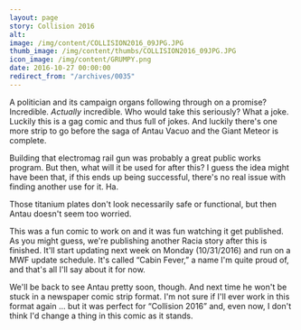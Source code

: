 ```yaml
---
layout: page
story: Collision 2016
alt:
image: /img/content/COLLISION2016_09JPG.JPG
thumb_image: /img/content/thumbs/COLLISION2016_09JPG.JPG
icon_image: /img/content/GRUMPY.png
date: 2016-10-27 00:00:00
redirect_from: "/archives/0035"
---
```



A politician and its campaign organs following through on a promise? Incredible. *Actually* incredible. Who would take this seriously? What a joke. Luckily this is a gag comic and thus full of jokes. And luckily there's one more strip to go before the saga of Antau Vacuo and the Giant Meteor is complete.

Building that electromag rail gun was probably a great public works program. But then, what will it be used for after this? I guess the idea might have been that, if this ends up being successful, there's no real issue with finding another use for it. Ha.

Those titanium plates don't look necessarily safe or functional, but then Antau doesn't seem too worried.

This was a fun comic to work on and it was fun watching it get published. As you might guess, we're publishing another Racia story after this is finished. It'll start updating next week on Monday (10/31/2016) and run on a MWF update schedule. It's called “Cabin Fever,” a name I'm quite proud of, and that's all I'll say about it for now.

We'll be back to see Antau pretty soon, though. And next time he won't be stuck in a newspaper comic strip format. I'm not sure if I'll ever work in this format again … but it was perfect for “Collision 2016” and, even now, I don't think I'd change a thing in this comic as it stands.
